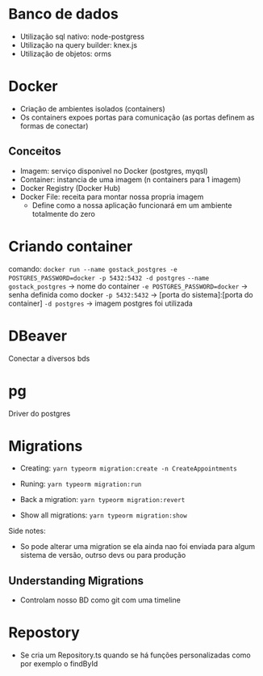 # Banco de dados

- Utilização sql nativo: node-postgress
- Utilização na query builder: knex.js
- Utilização de objetos: orms

# Docker

- Criação de ambientes isolados (containers)
- Os containers expoes portas para comunicação (as portas definem as formas de conectar)

## Conceitos

- Imagem: serviço disponivel no Docker (postgres, myqsl)
- Container: instancia de uma imagem (n containers para 1 imagem)
- Docker Registry (Docker Hub)
- Docker File: receita para montar nossa propria imagem
  - Define como a nossa aplicação funcionará em um ambiente totalmente do zero

# Criando container

comando: `docker run --name gostack_postgres -e POSTGRES_PASSWORD=docker -p 5432:5432 -d postgres`
`--name gostack_postgres` -> nome do container
`-e POSTGRES_PASSWORD=docker` -> senha definida como docker
`-p 5432:5432` -> [porta do sistema]:[porta do container]
`-d postgres` -> imagem postgres foi utilizada

# DBeaver

Conectar a diversos bds

# pg

Driver do postgres

# Migrations

- Creating:
`yarn typeorm migration:create -n CreateAppointments`

- Runing:
`yarn typeorm migration:run`

- Back a migration:
`yarn typeorm migration:revert`

- Show all migrations:
`yarn typeorm migration:show`

Side notes:

- So pode alterar uma migration se ela ainda nao foi enviada para algum sistema de versão, outrso devs ou para produção

## Understanding Migrations

- Controlam nosso BD como git com uma timeline

# Repostory
- Se cria um Repository.ts quando se há funções personalizadas como por exemplo o findById

